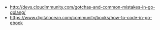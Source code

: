 - http://devs.cloudimmunity.com/gotchas-and-common-mistakes-in-go-golang/
- https://www.digitalocean.com/community/books/how-to-code-in-go-ebook

